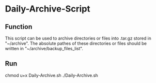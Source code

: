 # Daily-Archive-Script
## Function
This script can be used to archive directories or files into .tar.gz stored in "~/archive".
The absolute pathes of these directories or files should be written in "~/archive/backup_files_list".
## Run 
chmod u+x Daily-Archive.sh
./Daily-Archive.sh

